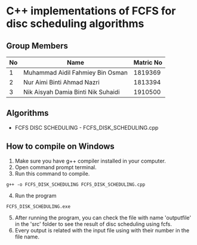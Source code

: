 # C++ implementations of FCFS for disc scheduling algorithms

## Group Members

| No  | Name                               | Matric No |
| --- | ---------------------------------- | --------- |
| 1   | Muhammad Aidil Fahmiey Bin Osman   | 1819369   |
| 2   | Nur Aimi Binti Ahmad Nazri         | 1813394   |
| 3   | Nik Aisyah Damia Binti Nik Suhaidi | 1910500   |

## Algorithms

- FCFS DISC SCHEDULING - FCFS_DISK_SCHEDULING.cpp

## How to compile on Windows

1. Make sure you have g++ compiler installed in your computer.
2. Open command prompt terminal.
3. Run this command to compile.

```
g++ -o FCFS_DISK_SCHEDULING FCFS_DISK_SCHEDULING.cpp
```

4. Run the program

```
FCFS_DISK_SCHEDULING.exe
```

5. After running the program, you can check the file with name 'outputfile' in the 'src' folder to see the result of disc scheduling using fcfs.
6. Every output is related with the input file using with their number in the file name.
